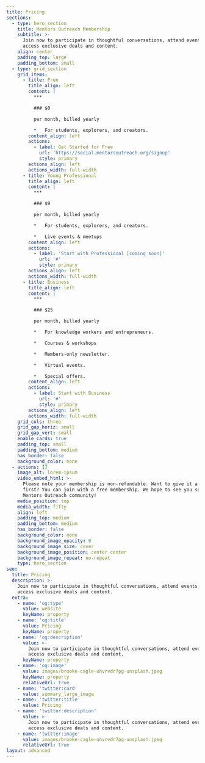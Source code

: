 ```yaml
---
title: Pricing
sections:
  - type: hero_section
    title: Mentors Outreach Membership
    subtitle: >-
      Join now to participate in thoughtful conversations, attend events, and
      access exclusive deals and content.
    align: center
    padding_top: large
    padding_bottom: small
  - type: grid_section
    grid_items:
      - title: Free
        title_align: left
        content: |
          ***

          ### $0

          per month, billed yearly

          *   For students, explorers, and creators.
        content_align: left
        actions:
          - label: Get Started for Free
            url: 'https://social.mentorsoutreach.org/signup'
            style: primary
        actions_align: left
        actions_width: full-width
      - title: Young Professional
        title_align: left
        content: |
          ***

          ### $9

          per month, billed yearly

          *   For students, explorers, and creators.

          *   Live events & meetups
        content_align: left
        actions:
          - label: 'Start with Professional [coming soon]'
            url: '#'
            style: primary
        actions_align: left
        actions_width: full-width
      - title: Business
        title_align: left
        content: |
          ***

          ### $25

          per month, billed yearly

          *   For knowledge workers and entrepreneurs.

          *   Courses & workshops

          *   Members-only newsletter.

          *   Virtual events.

          *   Special offers.
        content_align: left
        actions:
          - label: Start with Business
            url: '#'
            style: primary
        actions_align: left
        actions_width: full-width
    grid_cols: three
    grid_gap_horiz: small
    grid_gap_vert: small
    enable_cards: true
    padding_top: small
    padding_bottom: medium
    has_border: false
    background_color: none
  - actions: []
    image_alt: lorem-ipsum
    video_embed_html: >-
      Please note your membership is non-refundable. Want to give it a try
      first? You can join with a free membership. We hope to see you soon in the
      Mentors Outreach community!
    media_position: top
    media_width: fifty
    align: left
    padding_top: medium
    padding_bottom: medium
    has_border: false
    background_color: none
    background_image_opacity: 0
    background_image_size: cover
    background_image_position: center center
    background_image_repeat: no-repeat
    type: hero_section
seo:
  title: Pricing
  description: >-
    Join now to participate in thoughtful conversations, attend events, and
    access exclusive deals and content.
  extra:
    - name: 'og:type'
      value: website
      keyName: property
    - name: 'og:title'
      value: Pricing
      keyName: property
    - name: 'og:description'
      value: >-
        Join now to participate in thoughtful conversations, attend events, and
        access exclusive deals and content.
      keyName: property
    - name: 'og:image'
      value: images/brooke-cagle-uhvrvdr7pg-unsplash.jpeg
      keyName: property
      relativeUrl: true
    - name: 'twitter:card'
      value: summary_large_image
    - name: 'twitter:title'
      value: Pricing
    - name: 'twitter:description'
      value: >-
        Join now to participate in thoughtful conversations, attend events, and
        access exclusive deals and content.
    - name: 'twitter:image'
      value: images/brooke-cagle-uhvrvdr7pg-unsplash.jpeg
      relativeUrl: true
layout: advanced
---
```

